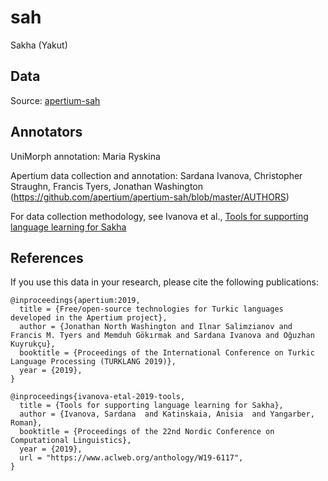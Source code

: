 # sah
Sakha (Yakut)

## Data

Source: [apertium-sah](https://github.com/apertium/apertium-sah)

## Annotators

UniMorph annotation: Maria Ryskina

Apertium data collection and annotation: Sardana Ivanova, Christopher Straughn, Francis Tyers, Jonathan Washington (https://github.com/apertium/apertium-sah/blob/master/AUTHORS)

For data collection methodology, see Ivanova et al., [Tools for supporting language learning for Sakha](https://www.aclweb.org/anthology/W19-6117)

## References

If you use this data in your research, please cite the following publications:

```
@inproceedings{apertium:2019,
  title = {Free/open-source technologies for Turkic languages developed in the Apertium project},
  author = {Jonathan North Washington and Ilnar Salimzianov and Francis M. Tyers and Memduh Gökırmak and Sardana Ivanova and Oğuzhan Kuyrukçu},
  booktitle = {Proceedings of the International Conference on Turkic Language Processing (TURKLANG 2019)},
  year = {2019},
}

@inproceedings{ivanova-etal-2019-tools,
  title = {Tools for supporting language learning for Sakha},
  author = {Ivanova, Sardana  and Katinskaia, Anisia  and Yangarber, Roman},
  booktitle = {Proceedings of the 22nd Nordic Conference on Computational Linguistics},
  year = {2019},
  url = "https://www.aclweb.org/anthology/W19-6117",
}
```


